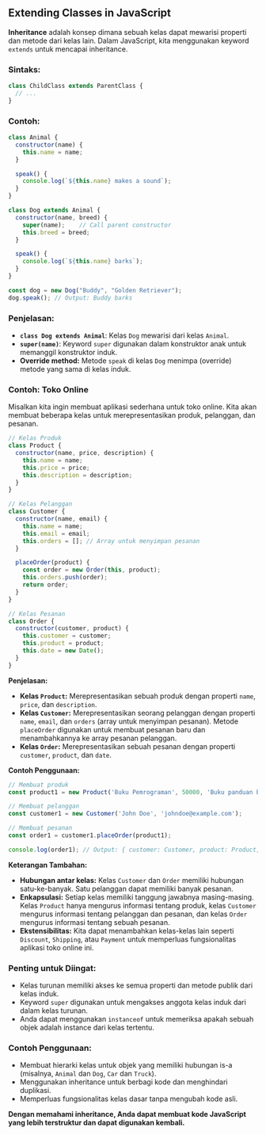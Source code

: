 ## Extending Classes in JavaScript

**Inheritance** adalah konsep dimana sebuah kelas dapat mewarisi properti dan metode dari kelas lain. Dalam JavaScript, kita menggunakan keyword `extends` untuk mencapai inheritance.

### Sintaks:

```JavaScript
class ChildClass extends ParentClass {
  // ...
}
```

### Contoh:

```JavaScript
class Animal {
  constructor(name) {
    this.name = name;
  }

  speak() {
    console.log(`${this.name} makes a sound`);
  }
}

class Dog extends Animal {
  constructor(name, breed) {
    super(name);    // Call parent constructor
    this.breed = breed;
  }

  speak() {
    console.log(`${this.name} barks`);
  }
}

const dog = new Dog("Buddy", "Golden Retriever");
dog.speak(); // Output: Buddy barks   
```

### Penjelasan:

- **`class Dog extends Animal`**: Kelas `Dog` mewarisi dari kelas `Animal`.
- **`super(name)`**: Keyword `super` digunakan dalam konstruktor anak untuk memanggil konstruktor induk.
- **Override method:** Metode `speak` di kelas `Dog` menimpa (override) metode yang sama di kelas induk.


### Contoh: Toko Online

Misalkan kita ingin membuat aplikasi sederhana untuk toko online. Kita akan membuat beberapa kelas untuk merepresentasikan produk, pelanggan, dan pesanan.

```JavaScript
// Kelas Produk
class Product {
  constructor(name, price, description) {
    this.name = name;
    this.price = price;
    this.description = description;
  }
}

// Kelas Pelanggan
class Customer {
  constructor(name, email) {
    this.name = name;
    this.email = email;
    this.orders = []; // Array untuk menyimpan pesanan
  }

  placeOrder(product) {
    const order = new Order(this, product);
    this.orders.push(order);
    return order;
  }
}

// Kelas Pesanan
class Order {
  constructor(customer, product) {
    this.customer = customer;
    this.product = product;
    this.date = new Date();
  }
}
```

**Penjelasan:**

- **Kelas `Product`:** Merepresentasikan sebuah produk dengan properti `name`, `price`, dan `description`.
- **Kelas `Customer`:** Merepresentasikan seorang pelanggan dengan properti `name`, `email`, dan `orders` (array untuk menyimpan pesanan). Metode `placeOrder` digunakan untuk membuat pesanan baru dan menambahkannya ke array pesanan pelanggan.
- **Kelas `Order`:** Merepresentasikan sebuah pesanan dengan properti `customer`, `product`, dan `date`.

**Contoh Penggunaan:**

```JavaScript
// Membuat produk
const product1 = new Product('Buku Pemrograman', 50000, 'Buku panduan belajar pemrograman');

// Membuat pelanggan
const customer1 = new Customer('John Doe', 'johndoe@example.com');

// Membuat pesanan
const order1 = customer1.placeOrder(product1);

console.log(order1); // Output: { customer: Customer, product: Product, date: Date }
```

**Keterangan Tambahan:**

- **Hubungan antar kelas:** Kelas `Customer` dan `Order` memiliki hubungan satu-ke-banyak. Satu pelanggan dapat memiliki banyak pesanan.
- **Enkapsulasi:** Setiap kelas memiliki tanggung jawabnya masing-masing. Kelas `Product` hanya mengurus informasi tentang produk, kelas `Customer` mengurus informasi tentang pelanggan dan pesanan, dan kelas `Order` mengurus informasi tentang sebuah pesanan.
- **Ekstensibilitas:** Kita dapat menambahkan kelas-kelas lain seperti `Discount`, `Shipping`, atau `Payment` untuk memperluas fungsionalitas aplikasi toko online ini.

### Penting untuk Diingat:

- Kelas turunan memiliki akses ke semua properti dan metode publik dari kelas induk.
- Keyword `super` digunakan untuk mengakses anggota kelas induk dari dalam kelas turunan.
- Anda dapat menggunakan `instanceof` untuk memeriksa apakah sebuah objek adalah instance dari kelas tertentu.

### Contoh Penggunaan:

- Membuat hierarki kelas untuk objek yang memiliki hubungan is-a (misalnya, `Animal` dan `Dog`, `Car` dan `Truck`).
- Menggunakan inheritance untuk berbagi kode dan menghindari duplikasi.
- Memperluas fungsionalitas kelas dasar tanpa mengubah kode asli.

**Dengan memahami inheritance, Anda dapat membuat kode JavaScript yang lebih terstruktur dan dapat digunakan kembali.**